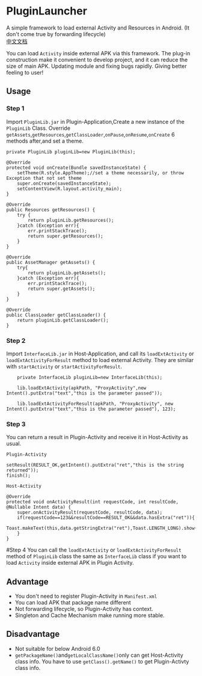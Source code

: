 # PluginLauncher
A simple framework to load external Activity and Resources in Android. (It don't come true by forwarding lifecycle)<br/>
[中文文档](README_Chinese.md)

You can load `Activity` inside external APK via this framework. The plug-in construction make it convenient to develop project, and it can reduce the size of main APK. Updating module and fixing bugs rapidly. Giving better feeling to user!

## Usage
### Step 1
Import `PluginLib.jar` in Plugin-Application,Create a new instance of the `PluginLib` Class. Override `getAssets`,`getResources`,`getClassLoader`,`onPause`,`onResume`,`onCreate` 6 methods after,and set a theme.

    private PluginLib pluginLib=new PluginLib(this);

    @Override
    protected void onCreate(Bundle savedInstanceState) {
        setTheme(R.style.AppTheme);//set a theme necessarily, or throw Exception that not set theme 
        super.onCreate(savedInstanceState);
        setContentView(R.layout.activity_main);
    }

    @Override
    public Resources getResources() {
        try {
            return pluginLib.getResources();
        }catch (Exception err){
            err.printStackTrace();
            return super.getResources();
        }
    }

    @Override
    public AssetManager getAssets() {
        try{
            return pluginLib.getAssets();
        }catch (Exception err){
            err.printStackTrace();
            return super.getAssets();
        }
    }

    @Override
    public ClassLoader getClassLoader() {
        return pluginLib.getClassLoader();
    }

### Step 2
Import `InterfaceLib.jar` in Host-Application, and call its `loadExtActivity` or `loadExtActivityForResult` method to load external Activity. They are similar with `startActivity` or `startActivityForResult`.

        private InterfaceLib pluginLib=new InterfaceLib(this);
        
        lib.loadExtActivity(apkPath, "ProxyActivity",new Intent().putExtra("text","this is the parameter passed"));
        
        lib.loadExtActivityForResult(apkPath, "ProxyActivity", new Intent().putExtra("text","this is the parameter passed"), 123);

### Step 3
You can return a result in Plugin-Activity and receive it in Host-Activity as usual.

`Plugin-Activity`

    setResult(RESULT_OK,getIntent().putExtra("ret","this is the string returned"));
    finish();

`Host-Activity`

    @Override
    protected void onActivityResult(int requestCode, int resultCode, @Nullable Intent data) {
        super.onActivityResult(requestCode, resultCode, data);
        if(requestCode==123&&resultCode==RESULT_OK&&data.hasExtra("ret")){
            Toast.makeText(this,data.getStringExtra("ret"),Toast.LENGTH_LONG).show();
        }
    }
#Step 4
You can call the `loadExtActivity` or `loadExtActivityForResult` method of `PluginLib` class the same as `InterfaceLib` class if you want to load `Activity` inside external APK in Plugin Activity.

## Advantage
* You don't need to register Plugin-Activity in `Manifest.xml`
* You can load APK that package name different
* Not forwarding lifecycle, so Plugin-Activity has context.
* Singleton and Cache Mechanism make running more stable.

## Disadvantage
* Not suitable for below Android 6.0
* `getPackageName()`and`getLocalClassName()`only can get Host-Activity class info. You have to use `getClass().getName()` to get Plugin-Activty class info.
